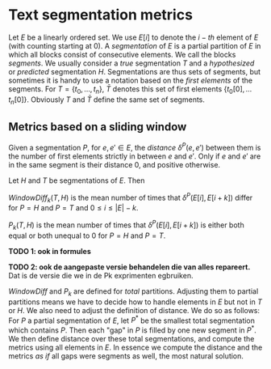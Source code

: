 # Text segmentation metrics


Let $E$ be a linearly ordered set. We use $E[i]$ to denote the $i-th$ element of $E$ (with counting starting at 0).
A *segmentation* of $E$ is a partial partition of $E$ in which all blocks consist of consecutive elements. We call the blocks *segments*.
We usually consider a *true* segmentation $T$ and a *hypothesized* or *predicted* segmentation $H$. 
Segmentations are thus sets of segments, but sometimes it is handy to use a  notation based on the *first elements* of the segments. For $T=\{t_0,\ldots,t_n\}$, $\bar{T}$ denotes this set of first elements $\{ t_0[0],\ldots t_n[0]\}$. Obviously $T$ and $\bar{T}$ define the same set of segments.


## Metrics based on a sliding window 
Given a segmentation $P$, for $e,e'\in E$, the *distance* $\delta^P(e,e')$ between them is the number of first elements strictly in between $e$ and $e'$. 
Only if $e$ and $e'$ are in the same segment is their distance $0$, and positive otherwise. 

Let $H$ and $T$ be segmentations of $E$.  Then 

$WindowDiff_k(T,H)$ is the mean number of times that $\delta^P(E[i],E[i+k])$ differ for $P=H$ and $P=T$ and $0\leq i\leq |E|-k$.

$P_k(T,H)$ is the mean number of times that $\delta^P(E[i],E[i+k])$ is either both equal or both unequal to $0$ for $P=H$ and $P=T$.


**TODO 1: ook in formules** 

**TODO 2: ook de aangepaste versie behandelen die van alles repareert.** Dat is de versie die we in de Pk exprimenten egbruiken. 

$WindowDiff$ and $P_k$ are defined for *total* partitions. Adjusting them to partial partitions means we have to decide how to handle elements in $E$ but not in $T$ or $H$. We also need to adjust the definition of distance. We do so as follows: For $P$ a partial segmentation  of $E$, let $P^*$ be the smallest total segmentation which contains $P$. Then each "gap" in $P$ is filled by one new segment in $P^*$. We then define distance over these total segmentations, and compute the metrics using all elements in $E$. In essence we compute the distance and the metrics *as if* all gaps were segments as well, the most natural solution. 

